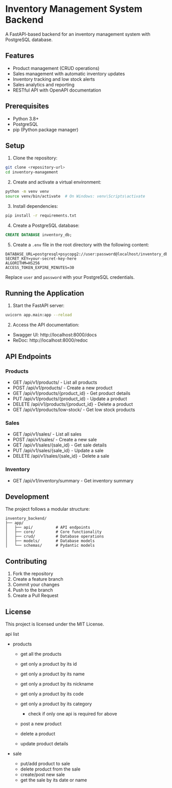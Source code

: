 # Inventory Management System Backend

A FastAPI-based backend for an inventory management system with PostgreSQL database.

## Features

- Product management (CRUD operations)
- Sales management with automatic inventory updates
- Inventory tracking and low stock alerts
- Sales analytics and reporting
- RESTful API with OpenAPI documentation

## Prerequisites

- Python 3.8+
- PostgreSQL
- pip (Python package manager)

## Setup

1. Clone the repository:
```bash
git clone <repository-url>
cd inventory-management
```

2. Create and activate a virtual environment:
```bash
python -m venv venv
source venv/bin/activate  # On Windows: venv\Scripts\activate
```

3. Install dependencies:
```bash
pip install -r requirements.txt
```

4. Create a PostgreSQL database:
```sql
CREATE DATABASE inventory_db;
```

5. Create a `.env` file in the root directory with the following content:
```
DATABASE_URL=postgresql+psycopg2://user:password@localhost/inventory_db
SECRET_KEY=your-secret-key-here
ALGORITHM=HS256
ACCESS_TOKEN_EXPIRE_MINUTES=30
```

Replace `user` and `password` with your PostgreSQL credentials.

## Running the Application

1. Start the FastAPI server:
```bash
uvicorn app.main:app --reload
```

2. Access the API documentation:
- Swagger UI: http://localhost:8000/docs
- ReDoc: http://localhost:8000/redoc

## API Endpoints

### Products
- GET /api/v1/products/ - List all products
- POST /api/v1/products/ - Create a new product
- GET /api/v1/products/{product_id} - Get product details
- PUT /api/v1/products/{product_id} - Update a product
- DELETE /api/v1/products/{product_id} - Delete a product
- GET /api/v1/products/low-stock/ - Get low stock products

### Sales
- GET /api/v1/sales/ - List all sales
- POST /api/v1/sales/ - Create a new sale
- GET /api/v1/sales/{sale_id} - Get sale details
- PUT /api/v1/sales/{sale_id} - Update a sale
- DELETE /api/v1/sales/{sale_id} - Delete a sale

### Inventory
- GET /api/v1/inventory/summary - Get inventory summary

## Development

The project follows a modular structure:
```
inventory_backend/
├── app/
│   ├── api/          # API endpoints
│   ├── core/         # Core functionality
│   ├── crud/         # Database operations
│   ├── models/       # Database models
│   └── schemas/      # Pydantic models
```

## Contributing

1. Fork the repository
2. Create a feature branch
3. Commit your changes
4. Push to the branch
5. Create a Pull Request

## License

This project is licensed under the MIT License.



api list
- products
    - get all the products 
    - get only a product by its id 
    - get only a product by its name     
    - get only a product by its nickname     
    - get only a product by its code     
    - get only a product by its category   
        - check if only one api is required for above 
    - post a new product 
    - delete a product

    - update product details


- sale
    - put/add product to sale
    - delete product from the sale
    - create/post new sale
    - get the sale by its date or name
    
